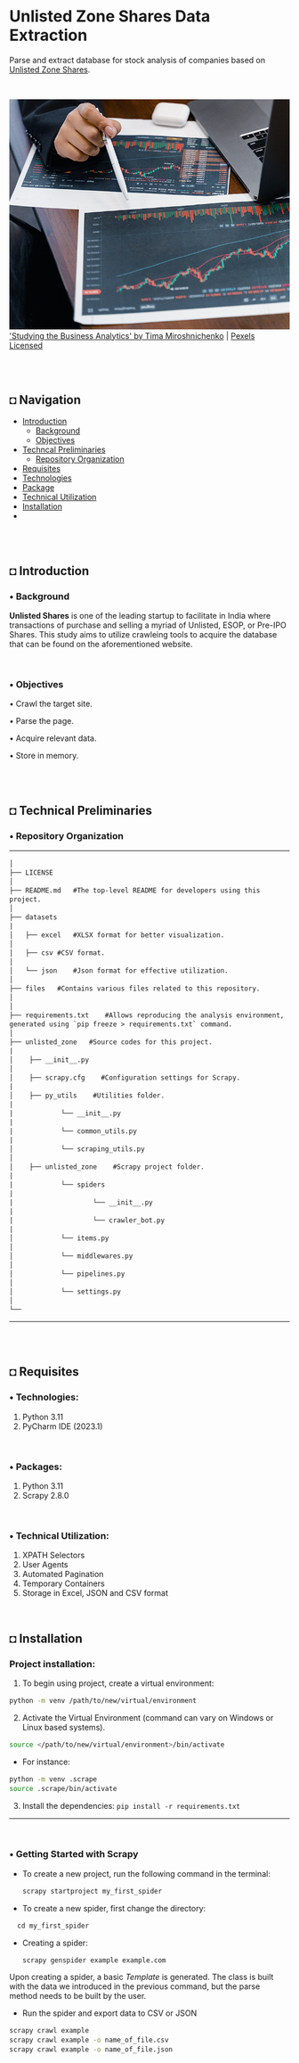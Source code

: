 # Unlisted Zone Shares Data Extraction
Parse and extract database for stock analysis of companies based on [Unlisted Zone Shares](https://unlistedzone.com/shares/).

<br/>

![alt text](https://github.com/shahriar-rahman/Scraping-Unlisted-Zone-Shares/blob/main/files/analytics.jpg)
['Studying the Business Analytics' by Tima Miroshnichenko](https://www.pexels.com/photo/a-business-person-studying-the-business-analytics-7567234/)  |  [Pexels Licensed](https://www.pexels.com/)

<br/><br/>

## ◘ Navigation
- [Introduction](#-introduction)
    - [Background](#-background)
    - [Objectives](#-objectives)
- [Techncal Preliminaries](#-techncal-preliminaries)
    - [Repository Organization](#-repository-organization)
- [Requisites](#-requisites)
- [Technologies](#-technologies)
- [Package](#-package)
- [Technical Utilization](#-technical-utilization)
- [Installation](#-installation)
- 

<br/><br/>

## ◘ Introduction

### • Background
**Unlisted Shares** is one of the leading startup to facilitate in India where transactions of purchase and selling a myriad of Unlisted, ESOP, or Pre-IPO Shares. This study aims to utilize crawleing tools to acquire the database that can be found on the aforementioned website. 

<br/>

### • Objectives
• Crawl the target site.

• Parse the page.

• Acquire relevant data.

• Store in memory.

<br/><br/>

## ◘ Technical Preliminaries

### • Repository Organization
---------------------------------------------------------
    │
    ├── LICENSE
    │ 
    ├── README.md	#The top-level README for developers using this project.
    │ 
    ├── datasets
    |
    │   ├── excel	#XLSX format for better visualization.
    │
    │   ├── csv	#CSV format.
    │
    │   └── json	#Json format for effective utilization.
    │
    ├── files	#Contains various files related to this repository.
    │   
    │
    ├── requirements.txt	#Allows reproducing the analysis environment, generated using `pip freeze > requirements.txt` command.    
    │                         			
    ├── unlisted_zone	#Source codes for this project.
    |
    │    ├── __init__.py	
    │   
    │    ├── scrapy.cfg    #Configuration settings for Scrapy.
    |
    │    ├── py_utils    #Utilities folder.    
    |
    |            └── __init__.py	
    |
    |            └── common_utils.py	
    |
    │            └── scraping_utils.py
    │   
    │    ├── unlisted_zone    #Scrapy project folder.    
    |
    |            └── spiders	
    |
    |                    └── __init__.py
    |
    |                    └── crawler_bot.py
    |
    │            └── items.py
    │   
    │            └── middlewares.py
    │   
    │            └── pipelines.py
    │   
    │            └── settings.py
    │
    └── 
--------

<br/><br/>

## ◘ Requisites

### • Technologies:
1. Python 3.11
2. PyCharm IDE (2023.1)

<br/>

### • Packages:
1. Python 3.11
2. Scrapy 2.8.0

<br/>

### • Technical Utilization:
1. XPATH Selectors
2. User Agents
3. Automated Pagination
4. Temporary Containers
5. Storage in Excel, JSON and CSV format

<br/>

## ◘ Installation

### Project installation: 
1. To begin using project, create a virtual environment:
  
```bash
python -m venv /path/to/new/virtual/environment
```

2. Activate the Virtual Environment (command can vary on Windows or Linux based systems).
  
```bash
source </path/to/new/virtual/environment>/bin/activate
```

* For instance:

```bash
python -m venv .scrape
source .scrape/bin/activate
```

3. Install the dependencies: `pip install -r requirements.txt`

---

<br/>

### • Getting Started with Scrapy

* To create a new project, run the following command in the terminal:
  ```py
  scrapy startproject my_first_spider
  ```

* To create a new spider, first change the directory:
```py
  cd my_first_spider
```

* Creating a spider:
  ```py
  scrapy genspider example example.com
  ```
Upon creating a spider, a basic *Template* is generated. The class is built with the data we introduced in the previous command, but the parse method needs to be built by the user.

* Run the spider and export data to CSV or JSON

```bash
scrapy crawl example
scrapy crawl example -o name_of_file.csv
scrapy crawl example -o name_of_file.json
```


